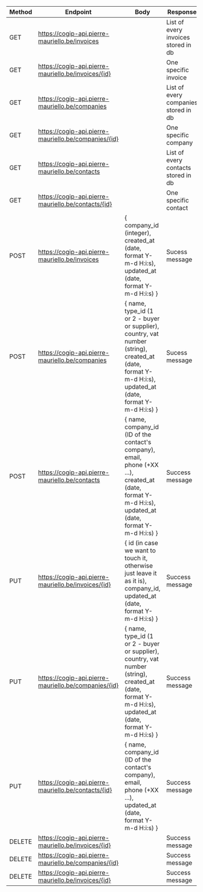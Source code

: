 | Method  | Endpoint  | Body  | Response|
|---|---|---|---|
| GET  | https://cogip-api.pierre-mauriello.be/invoices  |   | List of every invoices stored in db  |
| GET  | https://cogip-api.pierre-mauriello.be/invoices/{id}   |    | One specific invoice   |
| GET  | https://cogip-api.pierre-mauriello.be/companies |   | List of every companies stored in db  |
| GET  | https://cogip-api.pierre-mauriello.be/companies/{id} |  | One specific company |
| GET  | https://cogip-api.pierre-mauriello.be/contacts |    | List of every contacts stored in db |
| GET  | https://cogip-api.pierre-mauriello.be/contacts/{id} |  | One specific contact |
| POST | https://cogip-api.pierre-mauriello.be/invoices | { company_id (integer), created_at (date, format Y-m-d H:i:s), updated_at (date, format Y-m-d H:i:s) } | Sucess message |
| POST | https://cogip-api.pierre-mauriello.be/companies | { name, type_id (1 or 2 - buyer or supplier), country, vat number (string), created_at (date, format Y-m-d H:i:s), updated_at (date, format Y-m-d H:i:s) } | Sucess message |
| POST | https://cogip-api.pierre-mauriello.be/contacts | { name, company_id (ID of the contact's company), email, phone (+XX ...), created_at (date, format Y-m-d H:i:s), updated_at (date, format Y-m-d H:i:s) } | Success message | 
| PUT  | https://cogip-api.pierre-mauriello.be/invoices/{id} | { id (in case we want to touch it, otherwise just leave it as it is), company_id, updated_at (date, format Y-m-d H:i:s) } | Success message | 
| PUT  | https://cogip-api.pierre-mauriello.be/companies/{id} | { name, type_id (1 or 2 - buyer or supplier), country, vat number (string), created_at (date, format Y-m-d H:i:s), updated_at (date, format Y-m-d H:i:s) } | Success message | 
| PUT  | https://cogip-api.pierre-mauriello.be/contacts/{id} | { name, company_id (ID of the contact's company), email, phone (+XX ...), updated_at (date, format Y-m-d H:i:s) } | Success message |
| DELETE | https://cogip-api.pierre-mauriello.be/invoices/{id}  |   | Success message  |
| DELETE | https://cogip-api.pierre-mauriello.be/companies/{id} |   | Success message  |
| DELETE | https://cogip-api.pierre-mauriello.be/invoices/{id}   |   | Success message  |
